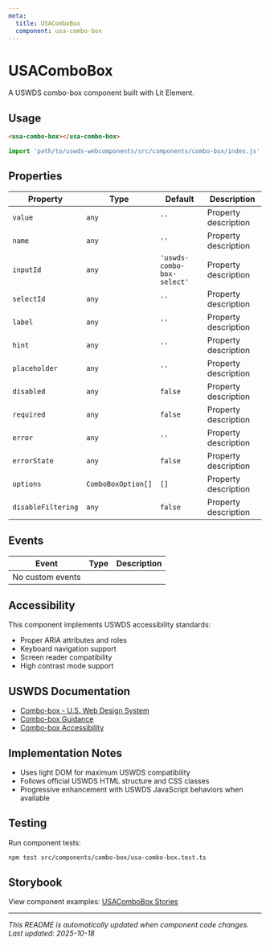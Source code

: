 ```yaml
---
meta:
  title: USAComboBox
  component: usa-combo-box
---
```


# USAComboBox

A USWDS combo-box component built with Lit Element.

## Usage

```html
<usa-combo-box></usa-combo-box>
```

```javascript
import 'path/to/uswds-webcomponents/src/components/combo-box/index.js';
```

## Properties

| Property | Type | Default | Description |
|----------|------|---------|-------------|
| `value` | `any` | `''` | Property description |
| `name` | `any` | `''` | Property description |
| `inputId` | `any` | `'uswds-combo-box-select'` | Property description |
| `selectId` | `any` | `''` | Property description |
| `label` | `any` | `''` | Property description |
| `hint` | `any` | `''` | Property description |
| `placeholder` | `any` | `''` | Property description |
| `disabled` | `any` | `false` | Property description |
| `required` | `any` | `false` | Property description |
| `error` | `any` | `''` | Property description |
| `errorState` | `any` | `false` | Property description |
| `options` | `ComboBoxOption[]` | `[]` | Property description |
| `disableFiltering` | `any` | `false` | Property description |

## Events

| Event | Type | Description |
|-------|------|-------------|
| No custom events | | |

## Accessibility

This component implements USWDS accessibility standards:

- Proper ARIA attributes and roles
- Keyboard navigation support
- Screen reader compatibility
- High contrast mode support

## USWDS Documentation

- [Combo-box - U.S. Web Design System](https://designsystem.digital.gov/components/combo-box/)
- [Combo-box Guidance](https://designsystem.digital.gov/components/combo-box/#guidance)
- [Combo-box Accessibility](https://designsystem.digital.gov/components/combo-box/#accessibility)

## Implementation Notes

- Uses light DOM for maximum USWDS compatibility
- Follows official USWDS HTML structure and CSS classes
- Progressive enhancement with USWDS JavaScript behaviors when available

## Testing

Run component tests:

```bash
npm test src/components/combo-box/usa-combo-box.test.ts
```

## Storybook

View component examples: [USAComboBox Stories](http://localhost:6006/?path=/story/components-combo-box)

---

_This README is automatically updated when component code changes._
_Last updated: 2025-10-18_
